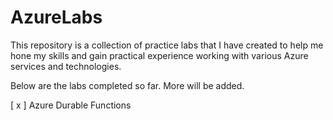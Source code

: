 # AzureLabs
This repository is a collection of practice labs that I have created to help me hone my skills and gain practical experience working with various Azure services and technologies.

Below are the labs completed so far. More will be added.

[ x ] Azure Durable Functions

